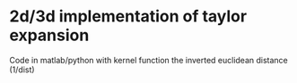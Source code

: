 #  2d/3d implementation of taylor expansion
Code in matlab/python with kernel function the inverted euclidean distance (1/dist)
